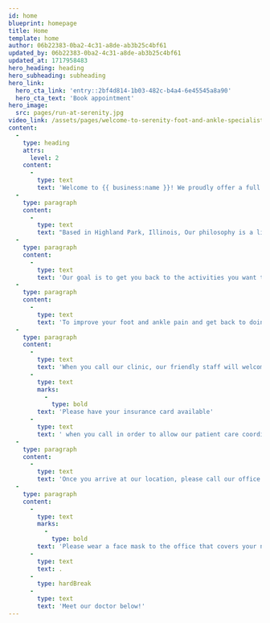 ```yaml
---
id: home
blueprint: homepage
title: Home
template: home
author: 06b22383-0ba2-4c31-a8de-ab3b25c4bf61
updated_by: 06b22383-0ba2-4c31-a8de-ab3b25c4bf61
updated_at: 1717958483
hero_heading: heading
hero_subheading: subheading
hero_link:
  hero_cta_link: 'entry::2bf4d814-1b03-482c-b4a4-6e45545a8a90'
  hero_cta_text: 'Book appointment'
hero_image:
  src: pages/run-at-serenity.jpg
video_link: /assets/pages/welcome-to-serenity-foot-and-ankle-specialists.mp4
content:
  -
    type: heading
    attrs:
      level: 2
    content:
      -
        type: text
        text: 'Welcome to {{ business:name }}! We proudly offer a full array of services to women, men, and children, of all ages.'
  -
    type: paragraph
    content:
      -
        type: text
        text: "Based in Highland Park, Illinois, Our philosophy is a little different at {{ business:name }}, we don’t think visiting the doctor needs to be an anxiety-producing experience – in fact, we hope to make your experience as stress-free as possible!\_We proudly offer a full array of foot and ankle services to all age groups."
  -
    type: paragraph
    content:
      -
        type: text
        text: 'Our goal is to get you back to the activities you want to do with as little downtime as possible! We are located at {{ business:address_single }}. We are located in Highland Park and service the following communities such as: Deerfield, Northbrook, Highwood, Northfield and many more.'
  -
    type: paragraph
    content:
      -
        type: text
        text: 'To improve your foot and ankle pain and get back to doing the activities you love – call {{ business:phone }}!'
  -
    type: paragraph
    content:
      -
        type: text
        text: 'When you call our clinic, our friendly staff will welcome you into our office. '
      -
        type: text
        marks:
          -
            type: bold
        text: 'Please have your insurance card available'
      -
        type: text
        text: ' when you call in order to allow our patient care coordinator to set up your appointment!'
  -
    type: paragraph
    content:
      -
        type: text
        text: 'Once you arrive at our location, please call our office to notify us of your arrival. We will greet you at the lobby doors and welcome you into our clinic as you are escorted straight to your exam room.'
  -
    type: paragraph
    content:
      -
        type: text
        marks:
          -
            type: bold
        text: 'Please wear a face mask to the office that covers your nose and mouth'
      -
        type: text
        text: .
      -
        type: hardBreak
      -
        type: text
        text: 'Meet our doctor below!'
---
```

